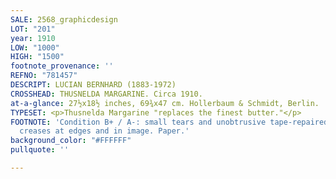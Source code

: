 ```yaml
---
SALE: 2568_graphicdesign
LOT: "201"
year: 1910
LOW: "1000"
HIGH: "1500"
footnote_provenance: ''
REFNO: "781457"
DESCRIPT: LUCIAN BERNHARD (1883-1972)
CROSSHEAD: THUSNELDA MARGARINE. Circa 1910.
at-a-glance: 27½x18½ inches, 69¾x47 cm. Hollerbaum & Schmidt, Berlin.
TYPESET: <p>Thusnelda Margarine "replaces the finest butter."</p>
FOOTNOTE: 'Condition B+ / A-: small tears and unobtrusive tape-repaired tears at edges;
  creases at edges and in image. Paper.'
background_color: "#FFFFFF"
pullquote: ''

---
```

